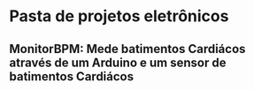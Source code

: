 <h1> Pasta de projetos eletrônicos
<h2> MonitorBPM: Mede batimentos Cardiácos através de um Arduino e um sensor de batimentos Cardiácos 

